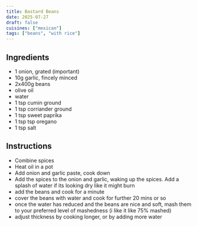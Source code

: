 ```yaml
---
title: Bastard Beans
date: 2025-07-27
draft: false
cuisines: ["mexican"]
tags: ["beans", "with rice"]
---
```


## Ingredients
- 1 onion, grated (important)
- 10g garlic, fincely minced
- 2x400g beans
- olive oil
- water
- 1 tsp cumin ground
- 1 tsp corriander ground
- 1 tsp sweet paprika
- 1 tsp tsp oregano
- 1 tsp salt

## Instructions
- Combine spices
- Heat oil in a pot
- Add onion and garlic paste, cook down
- Add the spices to the onion and garlic, waking up the spices. Add a splash of water if its looking dry like it might burn
- add the beans and cook for a minute
- cover the beans with water and cook for further 20 mins or so
- once the water has reduced and the beans are nice and soft, mash them to your preferred level of mashedness (i like it like 75% mashed)
- adjust thickness by cooking longer, or by adding more water

